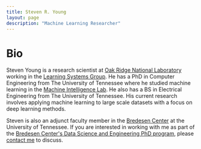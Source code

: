 ```yaml
---
title: Steven R. Young
layout: page
description: "Machine Learning Researcher"
---
```


# Bio
Steven Young is a research scientist at [Oak Ridge National Laboratory](https://www.ornl.gov) working in the [Learning Systems Group](https://www.ornl.gov/group/learning-systems).
He has a PhD in Computer Engineering from The University of Tennessee where he studied machine learning in the [Machine Intelligence Lab](http://eecs.utk.edu).
He also has a BS in Electrical Engineering from The University of Tennessee.
His current research involves applying machine learning to large scale datasets with a focus on deep learning methods.

Steven is also an adjunct faculty member in the [Bredesen Center](https://bredesencenter.utk.edu/) at the University of Tennessee. If you are interested in working with me as part of the [Bredesen Center's Data Science and Engineering PhD program](https://bredesencenter.utk.edu/the-data-science-and-engineering-phd/), please [contact me](/contact) to discuss. 
